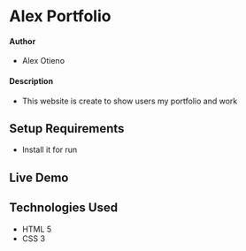 # Alex Portfolio

#### Author
* Alex Otieno

#### Description
* This website is create to show users my portfolio and work

## Setup Requirements
* Install it for run

## Live Demo

## Technologies Used
* HTML 5
* CSS 3
